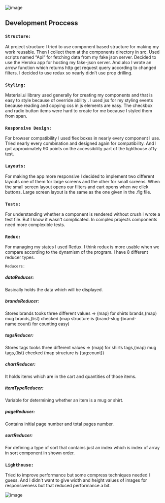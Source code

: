 ![image](https://user-images.githubusercontent.com/48286710/145710973-f3d4afee-4e2f-495e-9beb-56b6bf243705.png)

## Development Proccess

### `Structure: `
At project structure I tried to use component based structure for making my work reusable. Then I collect them at the components directory in src. Used scripts named “Api” for fetching data from my fake json server. Decided to use the Heroku app for hosting my fake-json server.  And also I wrote an arrow function which returns http get request query according to changed filters. I decided to use redux so nearly didn’t use prop drilling.


### `Styling: `
Material.ui library used generally for creating my components and that is easy to style because of override ability .
I used jss for my styling events because reading and copying css in js elements are easy. 
The checkbox and radio button items were hard to create for me because I styled them from span.
### `Responsive Design: `
For browser compatibility I used flex boxes in nearly every component I use. Tried nearly every combination and designed again for compatibility. And I got approximately 90 points on the accessibility part of the lighthouse a11y test.
### `Layouts: `
For making the app more responsive I decided to implement two different layouts one of them for large screens and the other for small screens. When the small screen layout opens our filters and cart opens when we click buttons. Large screen layout is the same as the one given in the .fig file.
### `Tests: `
For understanding whether a component is rendered without crush I wrote a test file. But I know it wasn't complicated. In complex projects components need more complexible tests.
### `Redux: `
For managing my states I used Redux. I think redux is more usable when we 
compare according to the dynamism of the program. I have 8 different reducer types.

`Reducers: `
##### dataReducer:
Basically holds the data which will be displayed.
##### brandsReducer:
Stores brands tooks three different values => (map) for shirts brands,(map) mug brands,(list) checked (map structure is {brand-slug:{brand-name:count} for counting easy)
##### tagsReducer:
Stores tags tooks three different values => (map) for shirts tags,(map) mug tags,(list) checked (map structure is {tag:count})
##### chartReducer:
It holds items which are in the cart and quantities of those items.
##### itemTypeReducer:
Variable for determining whether an item is a mug or shirt.
##### pageReducer:
Contains initial page number and total pages number.
##### sortReducer:
For defining a type of sort that contains just an index which is index of array in sort component in shown order.
### `Lighthouse:`
Tried to improve performance but some compress techniques needed I guess. And I didn't want to give width and height values of images for responsiveness but that reduced performance a bit.

![image](https://user-images.githubusercontent.com/48286710/145710863-fe2c37f8-a24f-44ed-aa8a-fceb59ca25d5.png)
